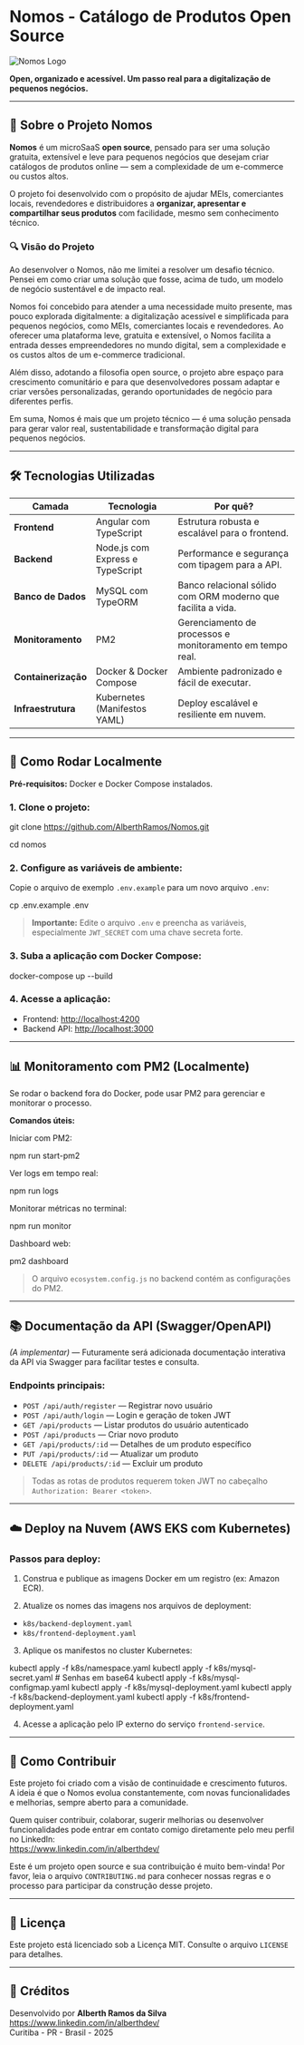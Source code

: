# Nomos - Catálogo de Produtos Open Source

![Nomos Logo](https://i.imgur.com/b9xLiqq.png)

**Open, organizado e acessível. Um passo real para a digitalização de pequenos negócios.**

---

## 🧠 Sobre o Projeto Nomos

**Nomos** é um microSaaS **open source**, pensado para ser uma solução gratuita, extensível e leve para pequenos negócios que desejam criar catálogos de produtos online — sem a complexidade de um e-commerce ou custos altos.

O projeto foi desenvolvido com o propósito de ajudar MEIs, comerciantes locais, revendedores e distribuidores a **organizar, apresentar e compartilhar seus produtos** com facilidade, mesmo sem conhecimento técnico.

### 🔍 Visão do Projeto

Ao desenvolver o Nomos, não me limitei a resolver um desafio técnico. Pensei em como criar uma solução que fosse, acima de tudo, um modelo de negócio sustentável e de impacto real.

Nomos foi concebido para atender a uma necessidade muito presente, mas pouco explorada digitalmente: a digitalização acessível e simplificada para pequenos negócios, como MEIs, comerciantes locais e revendedores. Ao oferecer uma plataforma leve, gratuita e extensível, o Nomos facilita a entrada desses empreendedores no mundo digital, sem a complexidade e os custos altos de um e-commerce tradicional.

Além disso, adotando a filosofia open source, o projeto abre espaço para crescimento comunitário e para que desenvolvedores possam adaptar e criar versões personalizadas, gerando oportunidades de negócio para diferentes perfis.

Em suma, Nomos é mais que um projeto técnico — é uma solução pensada para gerar valor real, sustentabilidade e transformação digital para pequenos negócios.

---

## 🛠️ Tecnologias Utilizadas

| Camada           | Tecnologia                  | Por quê?                                             |
| ---------------- | -------------------------- | --------------------------------------------------- |
| **Frontend**     | Angular com TypeScript      | Estrutura robusta e escalável para o frontend.      |
| **Backend**      | Node.js com Express e TypeScript | Performance e segurança com tipagem para a API.      |
| **Banco de Dados** | MySQL com TypeORM          | Banco relacional sólido com ORM moderno que facilita a vida. |
| **Monitoramento** | PM2                        | Gerenciamento de processos e monitoramento em tempo real. |
| **Containerização** | Docker & Docker Compose   | Ambiente padronizado e fácil de executar.            |
| **Infraestrutura** | Kubernetes (Manifestos YAML) | Deploy escalável e resiliente em nuvem.               |

---

## 🚀 Como Rodar Localmente

**Pré-requisitos:** Docker e Docker Compose instalados.

### 1. Clone o projeto:

git clone https://github.com/AlberthRamos/Nomos.git

cd nomos

### 2. Configure as variáveis de ambiente:

Copie o arquivo de exemplo `.env.example` para um novo arquivo `.env`:

cp .env.example .env

> **Importante:** Edite o arquivo `.env` e preencha as variáveis, especialmente `JWT_SECRET` com uma chave secreta forte.

### 3. Suba a aplicação com Docker Compose:

docker-compose up --build

### 4. Acesse a aplicação:

- Frontend: [http://localhost:4200](http://localhost:4200)  
- Backend API: [http://localhost:3000](http://localhost:3000)

---

## 📊 Monitoramento com PM2 (Localmente)

Se rodar o backend fora do Docker, pode usar PM2 para gerenciar e monitorar o processo.

**Comandos úteis:**

Iniciar com PM2:

npm run start-pm2

Ver logs em tempo real:

npm run logs

Monitorar métricas no terminal:

npm run monitor

Dashboard web:

pm2 dashboard

> O arquivo `ecosystem.config.js` no backend contém as configurações do PM2.

---

## 📚 Documentação da API (Swagger/OpenAPI)

*(A implementar)* — Futuramente será adicionada documentação interativa da API via Swagger para facilitar testes e consulta.

### Endpoints principais:

- `POST /api/auth/register` — Registrar novo usuário  
- `POST /api/auth/login` — Login e geração de token JWT  
- `GET /api/products` — Listar produtos do usuário autenticado  
- `POST /api/products` — Criar novo produto  
- `GET /api/products/:id` — Detalhes de um produto específico  
- `PUT /api/products/:id` — Atualizar um produto  
- `DELETE /api/products/:id` — Excluir um produto  

> Todas as rotas de produtos requerem token JWT no cabeçalho `Authorization: Bearer <token>`.

---

## ☁️ Deploy na Nuvem (AWS EKS com Kubernetes)

### Passos para deploy:

1. Construa e publique as imagens Docker em um registro (ex: Amazon ECR).

2. Atualize os nomes das imagens nos arquivos de deployment:

- `k8s/backend-deployment.yaml`  
- `k8s/frontend-deployment.yaml`

3. Aplique os manifestos no cluster Kubernetes:

kubectl apply -f k8s/namespace.yaml
kubectl apply -f k8s/mysql-secret.yaml  # Senhas em base64
kubectl apply -f k8s/mysql-configmap.yaml
kubectl apply -f k8s/mysql-deployment.yaml
kubectl apply -f k8s/backend-deployment.yaml
kubectl apply -f k8s/frontend-deployment.yaml

4. Acesse a aplicação pelo IP externo do serviço `frontend-service`.

---

## 🤝 Como Contribuir

Este projeto foi criado com a visão de continuidade e crescimento futuros. A ideia é que o Nomos evolua constantemente, com novas funcionalidades e melhorias, sempre aberto para a comunidade.

Quem quiser contribuir, colaborar, sugerir melhorias ou desenvolver funcionalidades pode entrar em contato comigo diretamente pelo meu perfil no LinkedIn:  
https://www.linkedin.com/in/alberthdev/

Este é um projeto open source e sua contribuição é muito bem-vinda! Por favor, leia o arquivo `CONTRIBUTING.md` para conhecer nossas regras e o processo para participar da construção desse projeto.

---

## 📜 Licença

Este projeto está licenciado sob a Licença MIT. Consulte o arquivo `LICENSE` para detalhes.

---

## 👤 Créditos

Desenvolvido por **Alberth Ramos da Silva**  
https://www.linkedin.com/in/alberthdev/  
Curitiba - PR - Brasil - 2025
